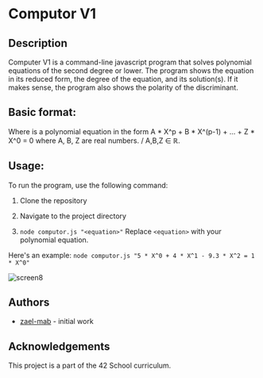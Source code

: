 # Computor V1

## Description
Computer V1 is a command-line javascript program that solves polynomial equations of the second degree or lower. The program shows the equation in its reduced form, the degree of the equation, and its solution(s). If it makes sense, the program also shows the polarity of the discriminant.


## Basic format:

Where <equation> is a polynomial equation in the form A * X^p + B * X^(p-1) + ... + Z * X^0 = 0  where A, B, Z are real numbers. / A,B,Z ∈ ℝ.

## Usage:

To run the program, use the following command:

   1. Clone the repository 
  
   2. Navigate to the project directory 
  
   3. ```node computor.js "<equation>"```  Replace ```<equation>``` with your polynomial equation.
  
  Here's an example:
  ```node computor.js "5 * X^0 + 4 * X^1 - 9.3 * X^2 = 1 * X^0"```

![screen8](https://user-images.githubusercontent.com/50439217/150662044-e9e70d74-bee1-447d-b1e8-22563583c13c.gif)

## Authors

- [zael-mab](#zael-mab)  - initial work

## Acknowledgements

This project is a part of the 42 School curriculum.
